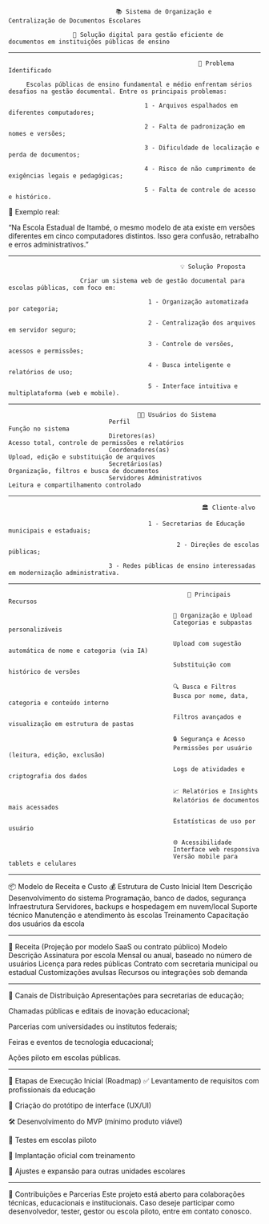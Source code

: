                                  📚 Sistema de Organização e Centralização de Documentos Escolares

                      🚀 Solução digital para gestão eficiente de documentos em instituições públicas de ensino

-----------------------------------------------------------------------------------------------------------------------------------------

                                                         🧩 Problema Identificado

         Escolas públicas de ensino fundamental e médio enfrentam sérios desafios na gestão documental. Entre os principais problemas:

                                          1 - Arquivos espalhados em diferentes computadores;
                                          
                                          2 - Falta de padronização em nomes e versões;
                                          
                                          3 - Dificuldade de localização e perda de documentos;
                                          
                                          4 - Risco de não cumprimento de exigências legais e pedagógicas;
                                          
                                          5 - Falta de controle de acesso e histórico.

📌 Exemplo real:

“Na Escola Estadual de Itambé, o mesmo modelo de ata existe em versões diferentes em cinco computadores distintos. Isso gera confusão, retrabalho e erros administrativos.”

-----------------------------------------------------------------------------------------------------------------------------------------

                                                    💡 Solução Proposta

                        Criar um sistema web de gestão documental para escolas públicas, com foco em:

                                           1 - Organização automatizada por categoria;
                                            
                                           2 - Centralização dos arquivos em servidor seguro;
                                            
                                           3 - Controle de versões, acessos e permissões;
                                            
                                           4 - Busca inteligente e relatórios de uso;
                                            
                                           5 - Interface intuitiva e multiplataforma (web e mobile).

-----------------------------------------------------------------------------------------------------------------------------------------

                                        🧑‍🏫 Usuários do Sistema
                                Perfil                                   Função no sistema
                                Diretores(as)	                     Acesso total, controle de permissões e relatórios
                                Coordenadores(as)	                     Upload, edição e substituição de arquivos
                                Secretários(as)	                     Organização, filtros e busca de documentos
                                Servidores Administrativos	             Leitura e compartilhamento controlado

-----------------------------------------------------------------------------------------------------------------------------------------

                                                          🏛️ Cliente-alvo
                                                      
                                           1 - Secretarias de Educação municipais e estaduais;

                                                   2 - Direções de escolas públicas;
                                              
                                3 - Redes públicas de ensino interessadas em modernização administrativa.

 -----------------------------------------------------------------------------------------------------------------------------------------

                                                      🔧 Principais Recursos
                                                      
                                                  📁 Organização e Upload
                                                  Categorias e subpastas personalizáveis
                                                  
                                                  Upload com sugestão automática de nome e categoria (via IA)
                                                  
                                                  Substituição com histórico de versões
                                                  
                                                  🔍 Busca e Filtros
                                                  Busca por nome, data, categoria e conteúdo interno
                                                  
                                                  Filtros avançados e visualização em estrutura de pastas
                                                  
                                                  🔒 Segurança e Acesso
                                                  Permissões por usuário (leitura, edição, exclusão)
                                                  
                                                  Logs de atividades e criptografia dos dados
                                                  
                                                  📈 Relatórios e Insights
                                                  Relatórios de documentos mais acessados
                                                  
                                                  Estatísticas de uso por usuário
                                                  
                                                  🌐 Acessibilidade
                                                  Interface web responsiva
                                                  Versão mobile para tablets e celulares

-----------------------------------------------------------------------------------------------------------------------------------------

📦 Modelo de Receita e Custo
💰 Estrutura de Custo Inicial
Item	Descrição
Desenvolvimento do sistema	Programação, banco de dados, segurança
Infraestrutura	Servidores, backups e hospedagem em nuvem/local
Suporte técnico	Manutenção e atendimento às escolas
Treinamento	Capacitação dos usuários da escola

-----------------------------------------------------------------------------------------------------------------------------------------

💼 Receita (Projeção por modelo SaaS ou contrato público)
Modelo	Descrição
Assinatura por escola	Mensal ou anual, baseado no número de usuários
Licença para redes públicas	Contrato com secretaria municipal ou estadual
Customizações avulsas	Recursos ou integrações sob demanda

-----------------------------------------------------------------------------------------------------------------------------------------

📢 Canais de Distribuição
Apresentações para secretarias de educação;

Chamadas públicas e editais de inovação educacional;

Parcerias com universidades ou institutos federais;

Feiras e eventos de tecnologia educacional;

Ações piloto em escolas públicas.

-----------------------------------------------------------------------------------------------------------------------------------------

📅 Etapas de Execução Inicial (Roadmap)
✅ Levantamento de requisitos com profissionais da educação

🎨 Criação do protótipo de interface (UX/UI)

🛠️ Desenvolvimento do MVP (mínimo produto viável)

🧪 Testes em escolas piloto

🚀 Implantação oficial com treinamento

🔄 Ajustes e expansão para outras unidades escolares

-----------------------------------------------------------------------------------------------------------------------------------------

🤝 Contribuições e Parcerias
Este projeto está aberto para colaborações técnicas, educacionais e institucionais. Caso deseje participar como desenvolvedor, tester, gestor ou escola piloto, entre em contato conosco.
